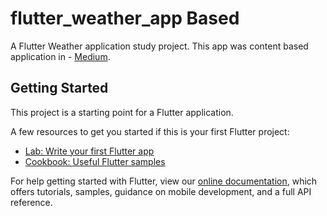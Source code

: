 # flutter_weather_app Based

A Flutter Weather application study project.
This app was content based application in - [Medium](https://medium.com/flutter-community/flutter-weather-app-using-provider-c168d59af837).

## Getting Started

This project is a starting point for a Flutter application.

A few resources to get you started if this is your first Flutter project:

- [Lab: Write your first Flutter app](https://flutter.dev/docs/get-started/codelab)
- [Cookbook: Useful Flutter samples](https://flutter.dev/docs/cookbook)

For help getting started with Flutter, view our
[online documentation](https://flutter.dev/docs), which offers tutorials,
samples, guidance on mobile development, and a full API reference.

